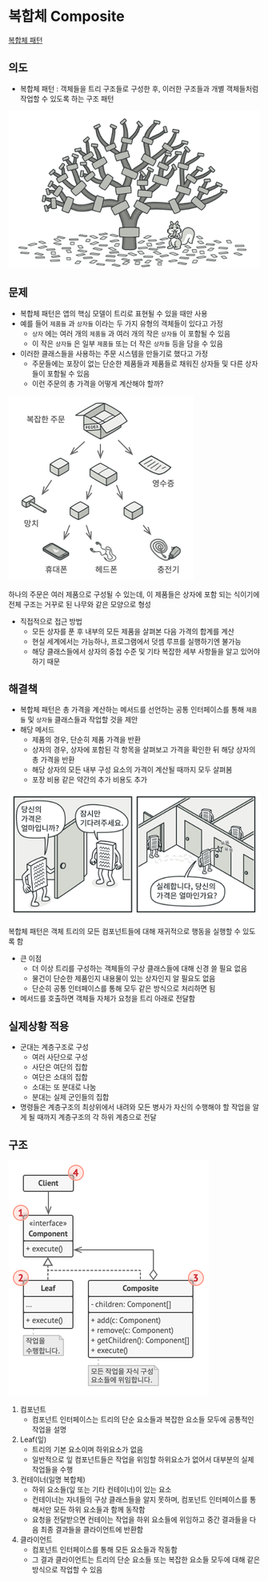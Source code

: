 # 복합체 Composite

[복합체 패턴](https://refactoring.guru/ko/design-patterns/composite)

## 의도

- 복합체 패턴 : 객체들을 트리 구조들로 구성한 후, 이러한 구조들과 개별 객체들처럼 작업할 수 있도록 하는 구조 패턴

![Untitled](%E1%84%87%E1%85%A9%E1%86%A8%E1%84%92%E1%85%A1%E1%86%B8%E1%84%8E%E1%85%A6%20Composite%20e172a430f5bc435db3b497bd7e2d1c5f/Untitled.png)

## 문제

- 복합체 패턴은 앱의 핵심 모델이 트리로 표현될 수 있을 때만 사용
- 예를 들어 `제품들` 과 `상자들` 이라는 두 가지 유형의 객체들이 있다고 가정
  - `상자` 에는 여러 개의 `제품들` 과 여러 개의 작은 `상자들` 이 포함될 수 있음
  - 이 작은 `상자들` 은 일부 `제품들` 또는 더 작은 `상자들` 등을 담을 수 있음
- 이러한 클래스들을 사용하는 주문 시스템을 만들기로 했다고 가정
  - 주문들에는 포장이 없는 단순한 제품들과 제품들로 채워진 상자들 및 다른 상자들이 포함될 수 있음
  - 이런 주문의 총 가격을 어떻게 계산해야 할까?

![하나의 주문은 여러 제품으로 구성될 수 있는데, 이 제품들은 상자에 포함 되는 식이기에 전체 구조는 거꾸로 된 나무와 같은 모양으로 형성](%E1%84%87%E1%85%A9%E1%86%A8%E1%84%92%E1%85%A1%E1%86%B8%E1%84%8E%E1%85%A6%20Composite%20e172a430f5bc435db3b497bd7e2d1c5f/Untitled%201.png)

하나의 주문은 여러 제품으로 구성될 수 있는데, 이 제품들은 상자에 포함 되는 식이기에 전체 구조는 거꾸로 된 나무와 같은 모양으로 형성

- 직접적으로 접근 방법
  - 모든 상자를 푼 후 내부의 모든 제품을 살펴본 다음 가격의 합계를 계산
  - 현실 세계에서는 가능하나, 프로그램에서 덧셈 루프를 실행하기엔 불가능
  - 해당 클래스들에서 상자의 중첩 수준 및 기타 복잡한 세부 사항들을 알고 있어야 하기 때문

## 해결책

- 복합체 패턴은 총 가격을 계산하는 메서드를 선언하는 공통 인터페이스를 통해 `제품들` 및 `상자들` 클래스들과 작업할 것을 제안
- 해당 메서드
  - 제품의 경우, 단순히 제품 가격을 반환
  - 상자의 경우, 상자에 포함된 각 항목을 살펴보고 가격을 확인한 뒤 해당 상자의 총 가격을 반환
  - 해당 상자의 모든 내부 구성 요소의 가격이 계산될 때까지 모두 살펴봄
  - 포장 비용 같은 약간의 추가 비용도 추가

![복합체 패턴은 객체  트리의 모든 컴포넌트들에 대해 재귀적으로 행동을 실행할 수 있도록 함](%E1%84%87%E1%85%A9%E1%86%A8%E1%84%92%E1%85%A1%E1%86%B8%E1%84%8E%E1%85%A6%20Composite%20e172a430f5bc435db3b497bd7e2d1c5f/Untitled%202.png)

복합체 패턴은 객체 트리의 모든 컴포넌트들에 대해 재귀적으로 행동을 실행할 수 있도록 함

- 큰 이점
  - 더 이상 트리를 구성하는 객체들의 구상 클래스들에 대해 신경 쓸 필요 없음
  - 물건이 단순한 제품인지 내용물이 있는 상자인지 알 필요도 없음
  - 단순히 공통 인터페이스를 통해 모두 같은 방식으로 처리하면 됨
- 메서드를 호출하면 객체들 자체가 요청을 트리 아래로 전달함

## 실제상황 적용

- 군대는 계층구조로 구성
  - 여러 사단으로 구성
  - 사단은 여단의 집합
  - 여단은 소대의 집합
  - 소대는 또 분대로 나눔
  - 분대는 실제 군인들의 집합
- 명령들은 계층구조의 최상위에서 내려와 모든 병사가 자신의 수행해야 할 작업을 알게 될 때까지 계층구조의 각 하위 계층으로 전달

## 구조

![Untitled](%E1%84%87%E1%85%A9%E1%86%A8%E1%84%92%E1%85%A1%E1%86%B8%E1%84%8E%E1%85%A6%20Composite%20e172a430f5bc435db3b497bd7e2d1c5f/Untitled%203.png)

1. 컴포넌트
   - 컴포넌트 인터페이스는 트리의 단순 요소들과 복잡한 요소들 모두에 공통적인 작업을 설명
2. Leaf(잎)
   - 트리의 기본 요소이며 하위요소가 없음
   - 일반적으로 잎 컴포넌트들은 작업을 위임할 하위요소가 없어서 대부분의 실제 작업들을 수행
3. 컨테이너(일명 복합체)
   - 하위 요소들(잎 또는 기타 컨테이너)이 있는 요소
   - 컨테이너는 자녀들의 구상 클래스들을 알지 못하며, 컴포넌트 인터페이스를 통해서만 모든 하위 요소들과 함께 동작함
   - 요청을 전달받으면 컨테이는 작업을 하위 요소들에 위임하고 중간 결과들을 다음 최종 결과들을 클라이언트에 반환함
4. 클라이언트
   - 컴포넌트 인터페이스를 통해 모든 요소들과 작동함
   - 그 결과 클라이언트는 트리의 단순 요소들 또는 복잡한 요소들 모두에 대해 같은 방식으로 작업할 수 있음
